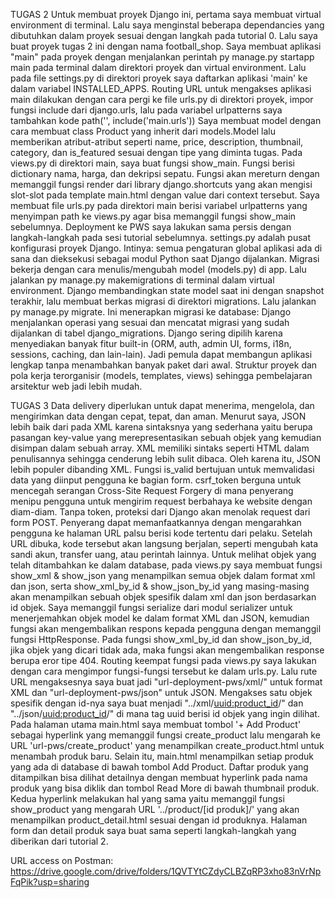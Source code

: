 TUGAS 2
Untuk membuat proyek Django ini, pertama saya membuat virtual environment di terminal. Lalu saya menginstal beberapa dependancies yang dibutuhkan dalam proyek sesuai dengan langkah pada tutorial 0. Lalu saya buat proyek tugas 2 ini dengan nama football_shop.
Saya membuat aplikasi "main" pada proyek dengan menjalankan perintah py manage.py startapp main pada terminal dalam direktori proyek dan virtual environment. Lalu pada file settings.py di direktori proyek saya daftarkan aplikasi 'main' ke dalam variabel INSTALLED_APPS.
Routing URL untuk mengakses aplikasi main dilakukan dengan cara pergi ke file urls.py di direktori proyek, impor fungsi include dari django.urls, lalu pada variabel urlpatterns saya tambahkan kode path('', include('main.urls'))
Saya membuat model dengan cara membuat class Product yang inherit dari models.Model lalu memberikan atribut-atribut seperti name, price, description, thumbnail, category, dan is_featured sesuai dengan tipe yang diminta tugas.
Pada views.py di direktori main, saya buat fungsi show_main. Fungsi berisi dictionary nama, harga, dan dekripsi sepatu. Fungsi akan mereturn dengan memanggil fungsi render dari library django.shortcuts yang akan mengisi slot-slot pada template main.html dengan value dari context tersebut.
Saya membuat file urls.py pada direktori main berisi variabel urlpatterns yang menyimpan path ke views.py agar bisa memanggil fungsi show_main sebelumnya.
Deployment ke PWS saya lakukan sama persis dengan langkah-langkah pada sesi tutorial sebelumnya.
settings.py adalah pusat konfigurasi proyek Django. Intinya: semua pengaturan global aplikasi ada di sana dan dieksekusi sebagai modul Python saat Django dijalankan.
Migrasi bekerja dengan cara menulis/mengubah model (models.py) di app. Lalu jalankan py manage.py makemigrations di terminal dalam virtual environment. Django membandingkan state model saat ini dengan snapshot terakhir, lalu membuat berkas migrasi di direktori migrations. Lalu jalankan py manage.py migrate. Ini menerapkan migrasi ke database: Django menjalankan operasi yang sesuai dan mencatat migrasi yang sudah dijalankan di tabel django_migrations.
Django sering dipilih karena menyediakan banyak fitur built-in (ORM, auth, admin UI, forms, i18n, sessions, caching, dan lain-lain). Jadi pemula dapat membangun aplikasi lengkap tanpa menambahkan banyak paket dari awal. Struktur proyek dan pola kerja terorganisir (models, templates, views) sehingga pembelajaran arsitektur web jadi lebih mudah.

TUGAS 3
Data delivery diperlukan untuk dapat menerima, mengelola, dan mengirimkan data dengan cepat, tepat, dan aman.
Menurut saya, JSON lebih baik dari pada XML karena sintaksnya yang sederhana yaitu berupa pasangan key-value yang merepresentasikan sebuah objek yang kemudian disimpan dalam sebuah array. XML memiliki sintaks seperti HTML dalam penulisannya sehingga cenderung lebih sulit dibaca. Oleh karena itu, JSON lebih populer dibanding XML.
Fungsi is_valid bertujuan untuk memvalidasi data yang diinput pengguna ke bagian form. 
csrf_token berguna untuk mencegah serangan Cross-Site Request Forgery di mana penyerang menipu pengguna untuk mengirim request berbahaya ke website dengan diam-diam. Tanpa token, proteksi dari Django akan menolak request dari form POST. Penyerang dapat memanfaatkannya dengan mengarahkan pengguna ke halaman URL palsu berisi kode tertentu dari pelaku. Setelah URL dibuka, kode tersebut akan langsung berjalan, seperti mengubah kata sandi akun, transfer uang, atau perintah lainnya.
Untuk melihat objek yang telah ditambahkan ke dalam database, pada views.py saya membuat fungsi show_xml & show_json yang menampilkan semua objek dalam format xml dan json, serta show_xml_by_id & show_json_by_id yang masing-masing akan menampilkan sebuah objek spesifik dalam xml dan json berdasarkan id objek. Saya memanggil fungsi serialize dari modul serializer untuk menerjemahkan objek model ke dalam format XML dan JSON, kemudian fungsi akan mengembalikan respons kepada pengguna dengan memanggil fungsi HttpResponse. Pada fungsi show_xml_by_id dan show_json_by_id, jika objek yang dicari tidak ada, maka fungsi akan mengembalikan response berupa eror tipe 404.
Routing keempat fungsi pada views.py saya lakukan dengan cara mengimpor fungsi-fungsi tersebut ke dalam urls.py. Lalu rute URL mengaksesnya saya buat jadi "url-deployment-pws/xml/" untuk format XML dan "url-deployment-pws/json" untuk JSON. Mengakses satu objek spesifik dengan id-nya saya buat menjadi "../xml/<uuid:product_id>/" dan "../json/<uuid:product_id>/" di mana tag uuid berisi id objek yang ingin dilihat.
Pada halaman utama main.html saya membuat tombol '+ Add Product' sebagai hyperlink yang memanggil fungsi create_product lalu mengarah ke URL 'url-pws/create_product' yang menampilkan create_product.html untuk menambah produk baru. Selain itu, main.html menampilkan setiap produk yang ada di database di bawah tombol Add Product. Daftar produk yang ditampilkan bisa dilihat detailnya dengan membuat hyperlink pada nama produk yang bisa diklik dan tombol Read More di bawah thumbnail produk. Kedua hyperlink melakukan hal yang sama yaitu memanggil fungsi show_product yang mengarah URL '../product/[id produk]/' yang akan menampilkan product_detail.html sesuai dengan id produknya.
Halaman form dan detail produk saya buat sama seperti langkah-langkah yang diberikan dari tutorial 2.

URL access on Postman:
https://drive.google.com/drive/folders/1QVTYtCZdyCLBZqRP3xho83nVrNpFqPik?usp=sharing